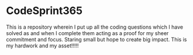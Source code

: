# CodeSprint365
This is a repository wherein I put up all the coding questions which I have solved as and when I complete them acting as a proof for my sheer commitment and focus.
Staring small but hope to create big impact.
This is my hardwork and my asset!!!!!

